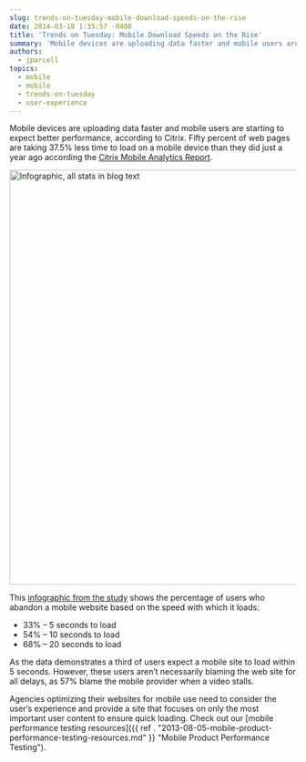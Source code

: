 ```yaml
---
slug: trends-on-tuesday-mobile-download-speeds-on-the-rise
date: 2014-03-18 1:35:57 -0400
title: 'Trends on Tuesday: Mobile Download Speeds on the Rise'
summary: 'Mobile devices are uploading data faster and mobile users are starting to expect better performance, according to Citrix. Fifty percent of web pages are taking 37.5% less time to load on a mobile device than they did just a year ago according the Citrix Mobile Analytics Report. This infographic from the study shows the percentage of users'
authors:
  - jparcell
topics:
  - mobile
  - mobile
  - trends-on-tuesday
  - user-experience
---
```


Mobile devices are uploading data faster and mobile users are starting to expect better performance, according to Citrix. Fifty percent of web pages are taking 37.5% less time to load on a mobile device than they did just a year ago according the [Citrix Mobile Analytics Report](http://www.citrix.com/news/announcements/feb-2014/data-reveals-mobile-ad-reach-has-doubled-.html).

[<img class="wp-image-136932 aligncenter" alt="Infographic, all stats in blog text" src="https://s3.amazonaws.com/digitalgov/_legacy-img/2014/03/mobile-download-speeds-infographic.jpg" width="600" height="729" />
  ](http://www.citrix.com/content/dam/citrix/en_us/documents/products-solutions/mobile-usage-trends.pdf) 

This [infographic from the study](http://www.citrix.com/content/dam/citrix/en_us/documents/products-solutions/mobile-usage-trends.pdf) shows the percentage of users who abandon a mobile website based on the speed with which it loads:

  * 33% &#8211; 5 seconds to load
  * 54% &#8211; 10 seconds to load
  * 68% &#8211; 20 seconds to load

As the data demonstrates a third of users expect a mobile site to load within 5 seconds. However, these users aren’t necessarily blaming the web site for all delays, as 57% blame the mobile provider when a video stalls.

Agencies optimizing their websites for mobile use need to consider the user’s experience and provide a site that focuses on only the most important user content to ensure quick loading. Check out our [mobile performance testing resources]({{ ref . "2013-08-05-mobile-product-performance-testing-resources.md" }} "Mobile Product Performance Testing").
